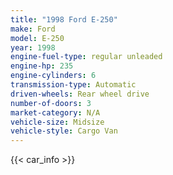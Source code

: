```yaml
---
title: "1998 Ford E-250"
make: Ford
model: E-250
year: 1998
engine-fuel-type: regular unleaded
engine-hp: 235
engine-cylinders: 6
transmission-type: Automatic
driven-wheels: Rear wheel drive
number-of-doors: 3
market-category: N/A
vehicle-size: Midsize
vehicle-style: Cargo Van
---
```


{{< car_info >}}
